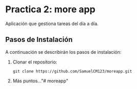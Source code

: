 # Practica 2: more app

Aplicación que gestiona tareas del día a día.

## **Pasos de Instalación**

A continuación se describirán los pasos de instalación:

1. Clonar el repositorio:

    ```proweshell
    git clone https://github.com/SamuelCM123/moreapp.git
    ```

2. Más puntos..."# moreapp" 

